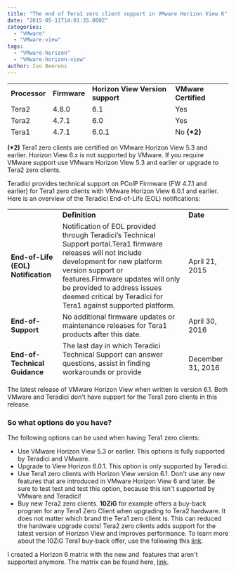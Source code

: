 ```yaml
---
title: "The end of Tera1 zero client support in VMware Horizon View 6"
date: "2015-05-11T14:01:35.000Z"
categories: 
  - "VMware"
  - "VMware-view"
tags: 
  - "VMware-horizon"
  - "VMware-horizon-view"
author: Ivo Beerens
---
```


<table style="height: 122px;" width="600"><tbody><tr><td><strong>Processor</strong></td><td><strong>Firmware</strong></td><td><strong>Horizon View Version support</strong></td><td><strong>VMware Certified</strong></td></tr><tr><td>Tera2</td><td>4.8.0</td><td>6.1</td><td>Yes</td></tr><tr><td>Tera2</td><td>4.7.1</td><td>6.0</td><td>Yes</td></tr><tr><td>Tera1</td><td>4.7.1</td><td>6.0.1</td><td>No <strong>(*2)</strong></td></tr></tbody></table>

**(\*2)** Tera1 zero clients are certified on VMware Horizon View 5.3 and earlier. Horizon View 6.x is not supported by VMware. If you require VMware support use VMware Horizon View 5.3 and earlier or upgrade to Tera2 zero clients.

Teradici provides technical support on PCoIP Firmware (FW 4.7.1 and earlier) for Tera1 zero clients with VMware Horizon View 6.0.1 and earlier. Here is an overview of the Teradici End-of-Life (EOL) notifications:

<table style="height: 386px;" width="604"><tbody><tr><td></td><td><strong>Definition</strong></td><td><strong>Date</strong></td></tr><tr><td><strong>End-of-Life (EOL) Notification</strong></td><td>Notification of EOL provided through Teradici’s Technical Support portal.Tera1 firmware releases will not include development for new platform version support or features.Firmware updates will only be provided to address issues deemed critical by Teradici for Tera1 against supported platform.</td><td>April 21, 2015</td></tr><tr><td><strong>End-of-Support</strong></td><td>No additional firmware updates or maintenance releases for Tera1 products after this date.</td><td>April 30, 2016</td></tr><tr><td><strong>End-of-Technical Guidance</strong></td><td>The last day in which Teradici Technical Support can answer questions, assist in finding workarounds or provide development guidance.</td><td>December 31, 2016</td></tr></tbody></table>

The latest release of VMware Horizon View when written is version 6.1. Both VMware and Teradici don't have support for the Tera1 zero clients in this release.

### **So what options do you have?**

The following options can be used when having Tera1 zero clients:

- Use VMware Horizon View 5.3 or earlier. This options is fully supported by Teradici and VMware.
- Upgrade to View Horizon 6.0.1. This option is only supported by Teradici.
- Use Tera1 zero clients with Horizon View version 6.1. Don't use any new features that are introduced in VMware Horizon View 6 and later. Be sure to test test and test this option, because this isn't supported by VMware and Teradici!
- Buy new Tera2 zero clients. **10ZiG** for example offers a buy-back program for any Tera1 Zero Client when upgrading to Tera2 hardware. It does not matter which brand the Tera1 zero client is. This can reduced the hardware upgrade costs! Tera2 zero clients adds support for the latest version of Horizon View and improves performance. To learn more about the 10ZiG Tera1 buy-back offer, use the following this [link](http://www.pages03.net/10zig/terra1/).

I created a Horizon 6 matrix with the new and  features that aren't supported anymore. The matrix can be found here, [link](http://www.pages03.net/10zig/buyback_page/).



